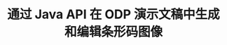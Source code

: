 ---
############################# Static ############################
layout: "auto-gen-gist"
draft: false
path: "zh/assembly/java/barcode/odp/"
otherformats: PPT PPTX PPTM PPS PPSX PPSM POT POTX POTM OTP 

############################# Head ############################
head_title: "通过 Java API 在 ODP 演示文稿中创建和添加条形码图像"
head_description: "GroupDocs.Assembly Java API 支持在 PowerPoint 演示文稿（PPT、PPTX、PPTM、PPS、PPSX、PPSM、POT 和 ODP）文件中创建和添加条码图像。"

############################# Header ############################
title: "通过 Java API 在 ODP 演示文稿中生成和编辑条形码图像"
description: " GroupDocs.Assembly Java API 允许程序员在 Java 和 JSP 应用程序内的 ODP PowerPoint 演示文稿中生成、编辑和插入条形码图像。"

######################### Download Button #######################
button:
    enable: true

############################# About ############################
about:
    enable: true
    title: "如何在演示文稿中创建和管理条形码？"
    content: |
       演示文稿是一种很好的交流方式，它允许公司和个人以一致且简单的方式共享信息。条形码现在在世界范围内非常普遍地用于管理多项重要任务，例如产品识别、汽车零部件跟踪、库存和库存管理等等。 GroupDocs.Assembly Java API 使软件程序员只需几行代码就可以轻松地在其演示文档中创建和插入条形码。它支持多种演示文件格式，例如 PPT、PPTX、PPTM、PPS、PPSX、PPSM、POT、POTX、POTM、ODP 等等。它允许开发人员运行他们的应用程序，而无需在他们的设备上安装任何第三方应用程序或 Microsoft Office，从而使开发人员的工作变得轻松。它支持在演示文稿幻灯片中自定义条码的多种高级功能，例如设置前景色和背景色、字体设置、缩放条码图像、调整条码文本、设置条码图像分辨率等等。

############################# content ############################
steps:
    enable: true
    block:
    - title_left: "ODP 演示文稿中的条码生成"
      content_left: |
       下面的 Java 代码解释了开发人员如何使用不同的受支持符号生成条形码图像，并将它们添加到 Microsoft PowerPoint ODP 演示幻灯片中，而且工作量和成本都非常低。

      title_right: "通过 Java 在 ODP 文件中添加条形码"
      content_right: |
       * 创建 [DocumentAssembler](https://apireference.groupdocs.com/assembly/java/com.groupdocs.assembly/DocumentAssembler) 的实例
       * 创建示例数据源对象
       * 调用 [AssembleDocument](https://apireference.groupdocs.com/assembly/java/com.groupdocs.assembly/DocumentAssembler#assembleDocument-java.io.InputStream-java.io.OutputStream-com.groupdocs.assembly.DataSourceInfo...-) 具有以下参数的方法
           * 从流中读取模板文档。
           * Stream 写入生成的文档。
           *文档加载和保存选项。
           * 详细信息 有关要使用的数据源对象的信息。

      gisthash: "ebb6d8215f329f457f843e9a9fc48c9c"
      gistfile: "generate_barcodes_in_presentations.java"

    - title_left: "系统要求"
      content_left: |
        所有主要平台和操作系统都支持 GroupDocs.Assembly Java API。 它可以生成 Microsoft Word、Excel、PowerPoint、Outlook、OpenOffice 和 50 多种其他格式的文档。 如需完整的系统要求指南，请访问 [系统要求](https://docs.groupdocs.com/assembly/java/system-requirements/) 在执行以下代码之前，请确保您已安装以下先决条件 系统：
         * 操作系统：Microsoft Windows、Linux、MacOS
         * Java 版本支持：J2SE 7.0 (1.7)、J2SE 8.0 (1.8) 或以上
         * 从 [Maven](https://mvnrepository.com/artifact/com.groupdocs/groupdocs-assembly/) 获取最新版本的 GroupDocs.Assembly Java API
        
      title_right: "为什么使用 GroupDocs.Assembly"
      content_right: |
        * 从模板创建自定义文档。
        * 动态附加电子邮件附件。
        * 创建和自动化文档不需要额外的软件。
        * 根据数据源生成输出文档。
        * 在报表中动态插入文档内容
        * 在电子表格组装期间应用公式。
        * 支持多种数据格式
        * 顺序数据操作支持。

demos:
    enable: true


more_formats:
    enable: true


back_to_top:
    enable: true
---